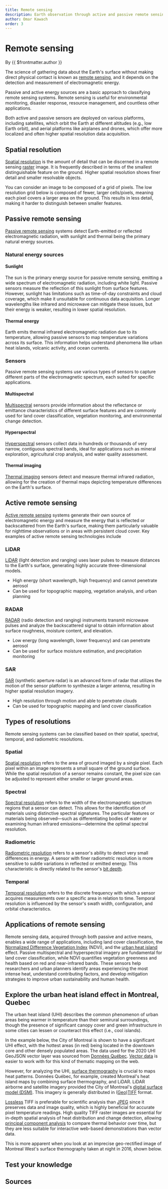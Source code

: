 ```yaml
---
title: Remote sensing
description: Earth observation through active and passive remote sensing
author: Omar Kawach
order: 3
---
```


# Remote sensing

By {{ $frontmatter.author }}

The science of gathering data about the Earth's surface without making direct physical contact is known as [remote sensing](https://en.wikipedia.org/wiki/Remote_sensing), and it depends on the detection and measurement of electromagnetic energy. 

Passive and active energy sources are a basic approach to classifying remote sensing systems. 
Remote sensing is useful for environmental monitoring, disaster response, resource management, and countless other applications.

Both active and passive sensors are deployed on various platforms, including satellites, which orbit the Earth at different altitudes (e.g., low Earth orbit), and aerial platforms like airplanes and drones, which offer more localized and often higher spatial resolution data acquisition.

<ContentFigure
  :imgSrc="'/assets/images/active-passive-remote-sensing.png'"
  :description="'Passive versus active'"
  :anchorHref="'https://www.earthdata.nasa.gov/learn/earth-observation-data-basics/remote-sensing'"
  :anchorText="'Credit: NASA Earthdata'"
/>

## Spatial resolution

[Spatial resolution](https://en.wikipedia.org/wiki/Spatial_resolution) is the amount of detail that can be discerned in a remote sensing [raster](/lessons/spatial-data#types-of-spatial-data) image. 
It is frequently described in terms of the smallest distinguishable feature on the ground. 
Higher spatial resolution shows finer detail and smaller resolvable objects.

You can consider an image to be composed of a grid of pixels.
The low resolution grid below is composed of fewer, larger cells/pixels, meaning each pixel covers a larger area on the ground. 
This results in less detail, making it harder to distinguish between smaller features. 

<ContentFigure
  :imgSrc="'/assets/images/spatial_resolution.png'"
  :description="'Spatial resolution'"
  :anchorHref="'https://openverse.org/image/80007498-4292-4197-89f5-ee032a032a28?q=spatial+resolution&p=1'"
  :anchorText="'Credit: Morrisccs, licensed under CC BY 4.0 (modified)'"
/>

## Passive remote sensing

[Passive remote sensing](https://www.sciencedirect.com/topics/earth-and-planetary-sciences/passive-remote-sensing) systems detect Earth-emitted or reflected electromagnetic radiation, with sunlight and thermal being the primary natural energy sources.

### Natural energy sources

#### Sunlight

The sun is the primary energy source for passive remote sensing, emitting a wide spectrum of electromagnetic radiation, including white light. 
Passive sensors measure the reflection of this sunlight from surface features. 
However, sunlight has limitations such as time-of-day constraints and cloud coverage, which make it unsuitable for continuous data acquisition. 
Longer wavelengths like infrared and microwave can mitigate these issues, but their energy is weaker, resulting in lower spatial resolution.

<ContentFigure
  :imgSrc="'/assets/images/EM_spectrum.png'"
  :description="'Electromagnetic spectrum'"
  :anchorHref="'https://commons.wikimedia.org/wiki/File:EM_spectrum_updated.svg'"
  :anchorText="'Credit: Mathmensch, licensed under CC Attribution-Share Alike 3.0 Unported '"
/>

#### Thermal energy

Earth emits thermal infrared electromagnetic radiation due to its temperature, allowing passive sensors to map temperature variations across its surface. 
This information helps understand phenomena like urban heat islands, volcanic activity, and ocean currents.

### Sensors

Passive remote sensing systems use various types of sensors to capture different parts of the electromagnetic spectrum, each suited for specific applications.

#### Multispectral

[Multispectral](https://en.wikipedia.org/wiki/Multispectral_imaging) sensors provide information about the reflectance or emittance characteristics of different surface features and are commonly used for land cover classification, vegetation monitoring, and environmental change detection. 

<ContentFigure
  :imgSrc="'/assets/images/multispectral.png'"
  :description="'Multispectral'"
  :anchorHref="'https://commons.wikimedia.org/wiki/File:Multispectral_imaging_graph.svg'"
  :anchorText="'Credit: Hunster, licensed under CC BY 4.0 (modified)'"
/>

#### Hyperspectral

[Hyperspectral](https://en.wikipedia.org/wiki/Multispectral_imaging) sensors collect data in hundreds or thousands of very narrow, contiguous spectral bands, ideal for applications such as mineral exploration, agricultural crop analysis, and water quality assessment.

<ContentFigure
  :imgSrc="'/assets/images/hyperspectral.png'"
  :description="'Hyperspectral'"
  :anchorHref="'https://commons.wikimedia.org/wiki/File:Hyperspectral_imaging_graph.svg'"
  :anchorText="'Credit: Hunster, licensed under CC BY 4.0 (modified)'"
/>

#### Thermal imaging

[Thermal imaging](https://en.wikipedia.org/wiki/Thermal_remote_sensing) sensors detect and measure thermal infrared radiation, allowing for the creation of thermal maps depicting temperature differences on the Earth's surface.

## Active remote sensing

[Active remote sensing](https://www.sciencedirect.com/topics/earth-and-planetary-sciences/active-remote-sensing) systems generate their own source of electromagnetic energy and measure the energy that is reflected or backscattered from the Earth's surface, making them particularly valuable for nighttime observations or in areas with persistent cloud cover. Key examples of active remote sensing technologies include 

### LiDAR

[LiDAR](https://en.wikipedia.org/wiki/Lidar) (light detection and ranging) uses laser pulses to measure distances to the Earth's surface, generating highly accurate three-dimensional models.
- High energy (short wavelength, high frequency) and cannot penetrate aerosol
- Can be used for topographic mapping, vegetation analysis, and urban planning

### RADAR

[RADAR](https://en.wikipedia.org/wiki/Radar) (radio detection and ranging) instruments transmit microwave pulses and analyze the backscattered signal to obtain information about surface roughness, moisture content, and elevation.
- Low energy (long wavelength, lower frequency) and can penetrate aerosol
- Can be used for surface moisture estimation, and precipitation monitoring

### SAR
  
[SAR](https://en.wikipedia.org/wiki/Synthetic-aperture_radar) (synthetic aperture radar) is an advanced form of radar that utilizes the motion of the sensor platform to synthesize a larger antenna, resulting in higher spatial resolution imagery.
- High resolution through motion and able to penetrate clouds
- Can be used for topographic mapping and land cover classification

## Types of resolutions

Remote sensing systems can be classified based on their spatial, spectral, temporal, and radiometric resolutions.

### Spatial  

[Spatial resolution](https://en.wikipedia.org/wiki/Image_resolution) refers to the area of ground imaged by a single pixel. 
Each pixel within an image represents a small square of the ground surface. 
While the spatial resolution of a sensor remains constant, the pixel size can be adjusted to represent either smaller or larger ground areas. 

### Spectral 

[Spectral resolution](https://en.wikipedia.org/wiki/Spectral_resolution) refers to the width of the electromagnetic spectrum regions that a sensor can detect. 
This allows for the identification of materials using distinctive spectral signatures. 
The particular features or materials being observed—such as differentiating bodies of water or examining human infrared emissions—determine the optimal spectral resolution.

### Radiometric 

[Radiometric resolution](https://en.wikipedia.org/wiki/Satellite_imagery#:~:text=Radiometric%20resolution) refers to a sensor's ability to detect very small differences in energy. 
A sensor with finer radiometric resolution is more sensitive to subtle variations in reflected or emitted energy. 
This characteristic is directly related to the sensor's [bit depth](https://en.wikipedia.org/wiki/Bit_depth).

### Temporal 

[Temporal resolution](https://en.wikipedia.org/wiki/Temporal_resolution) refers to the discrete frequency with which a sensor acquires measurements over a specific area in relation to time. 
Temporal resolution is influenced by the sensor's swath width, configuration, and orbital characteristics.

## Applications of remote sensing

Remote sensing data, acquired through both passive and active means, enables a wide range of applications, including land cover classification, the [Normalized Difference Vegetation Index](https://en.wikipedia.org/wiki/Normalized_difference_vegetation_index) (NDVI), and the [urban heat island](https://en.wikipedia.org/wiki/Urban_heat_island) effect. Passive multispectral and hyperspectral imagery are fundamental for land cover classification, while NDVI quantifies vegetation greenness and health based on red and near-infrared bands. These sensors help researchers and urban planners identify areas experiencing the most intense heat, understand contributing factors, and develop mitigation strategies to improve urban sustainability and human health.

## Explore the urban heat island effect in Montreal, Quebec

The urban heat island (UHI) describes the common phenomenon of urban areas being warmer in temperature than their semirural surroundings, though the presence of significant canopy cover and green infrastructure in some cities can lessen or counteract this effect (i.e., cool islands). 

In the example below, the City of Montreal is shown to have a significant UHI effect, with the hottest areas (in red) being located in the downtown core and other densely populated areas. The data used for the 2020 UHI GeoJSON vector layer was sourced from [Données Québec](https://www.donneesquebec.ca/recherche/dataset/vmtl-ilots-de-chaleur). [Vector data](/lessons/spatial-data#vector-data) is easier to work with for this kind of thematic mapping on the web. 

However, for analyzing the UHI, [surface thermography](https://donnees.montreal.ca/dataset/thermographie-surface) is crucial to maps heat patterns. Données Québec, for example, created Montreal's heat island maps by combining surface thermography, and LiDAR. LiDAR airborne and satellite imagery provided the City of Montreal's [digital surface model (DSM)](https://en.wikipedia.org/wiki/Digital_elevation_model). This imagery is generally distributed in ([Geo](https://en.wikipedia.org/wiki/GeoTIFF))[TIFF](https://en.wikipedia.org/wiki/TIFF) format.

[Lossless](https://en.wikipedia.org/wiki/Lossless_compression) TIFF is preferable for scientific analysis than [JPEG](https://en.wikipedia.org/wiki/JPEG) since it preserves data and image quality, which is highly beneficial for accurate pixel temperature readings.
High quality TIFF raster images are essential for in-depth spatial analysis of heat distribution and change detection, allowing [principal component analysis](https://spss.espaceweb.usherbrooke.ca/analyse-en-composantes-principales-2/) to compare thermal behavior over time, but they are less suitable for interactive web-based demonstrations than vector data. 

This is more apparent when you look at an imprecise geo-rectified image of Montreal West's surface thermography taken at night in 2016, shown below.

<RasterUHI />

## Test your knowledge

<Quiz :quiz-data="
    {
        questions: [
            {
            question: 'Which of the following is an example of an active remote sensing system?',
            options: [
                {
                answer: 'Multispectral sensor',
                key: 1
                },
                {
                answer: 'Thermal imaging sensor',
                key: 2
                },
                {
                answer: 'LiDAR',
                key: 3
                },
                {
                answer: 'Hyperspectral sensor',
                key: 4
                }
            ],
            correctAnswer: 3
            },
            {
            question: 'Remote sensing involves making direct physical contact with the Earth\'s surface to gather data.',
            options: [
                {
                answer: 'True',
                key: 1
                },
                {
                answer: 'False',
                key: 2
                }
            ],
            correctAnswer: 2
            },
            {
            question: 'Higher spatial resolution in a remote sensing image means that smaller features on the ground can be distinguished.',
            options: [
                {
                answer: 'True',
                key: 1
                },
                {
                answer: 'False',
                key: 2
                }
            ],
            correctAnswer: 1
            },
            {
            question: 'Passive remote sensing systems generate their own source of electromagnetic energy.',
            options: [
                {
                answer: 'True',
                key: 1
                },
                {
                answer: 'False',
                key: 2
                }
            ],
            correctAnswer: 2
            },
            {
            question: 'Urban heat island effect can be measured with the help of LiDAR and surface thermography.',
            options: [
                {
                answer: 'True',
                key: 1
                },
                {
                answer: 'False',
                key: 2
                }
            ],
            correctAnswer: 1
            }
        ]
    }" 
/>

## Sources

<Sources 
  :sources="
    [{
        title: 'Urban Geographicots',
        author: 'Climate Central',
        url: 'https://www.climatecentral.org/climate-matters/urban-heat-islands-2023',
    },
    {
        title: 'What data can be stored in a GeoTIFF file?',
        author: 'Blue Marble Geographics',
        url: 'https://www.bluemarblegeo.com/blog/about-geotiff-format/',
    }]"
/>

